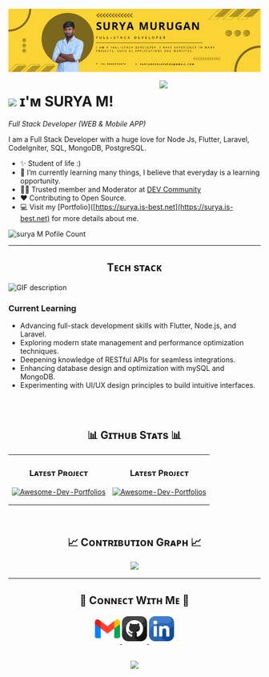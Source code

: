 <!--Banner-->
![Surya Banner Image](./banner_img.jpg)

<!--Night Owl image-->
<div>
  <img align="right" width="40%" src="https://owlbertsio-resized.s3.amazonaws.com/Popper.psd.full.png">
</div>

<!--Header Name-->
# <img src="https://emojis.slackmojis.com/emojis/images/1531849430/4246/blob-sunglasses.gif?1531849430" width="30"/> ɪ'ᴍ SURYA M! 
*Full Stack Developer (WEB & Mobile APP)*
<br /> 

<!--Start Intro-->               
<p align="left">I am a Full Stack Developer with a huge love for Node Js, Flutter, Laravel, CodeIgniter, SQL, MongoDB, PostgreSQL. </p>

- ✨ Student of life :)
- 🌱 I’m currently learning many things, I believe that everyday is a learning opportunity.
- 💁‍♂️ Trusted member and Moderator at [DEV Community](https://dev.to)
- ❤ Contributing to Open Source.
- 💻 Visit my [Portfolio]([https://surya.is-best.net](https://surya.is-best.net) for more details about me.
<!--End Intro-->

<!--Profile Count Badge-->
<p align="left">
  <img src="https://komarev.com/ghpvc/?username=suryadeveloper03&label=Profile%20views&color=770677&style=for-the-badge&logo=star" alt="surya M Pofile Count" style="padding-right:20px;" />
</p>

---


<!--Languages and Tools Section-->       
<h2 align="center">Tᴇᴄʜ sᴛᴀᴄᴋ</h2> 
<picture>
  <source media="(prefers-color-scheme: dark)" srcset="./Skills_Animation_Dark.gif">
  <source media="(prefers-color-scheme: light)" srcset="./Skills_Animation_White.gif">
  <img align="left" alt="GIF description" src="./Skills_Animation_White.gif">
</picture>
<br />

<h3 align="left">Current Learning</h3>
<ul align="left">
  <li>Advancing full-stack development skills with Flutter, Node.js, and Laravel.</li>
  <li>Exploring modern state management and performance optimization techniques.</li>
  <li>Deepening knowledge of RESTful APIs for seamless integrations.</li>
  <li>Enhancing database design and optimization with mySQL and MongoDB.</li>
  <li>Experimenting with UI/UX design principles to build intuitive interfaces.</li>
</ul>
  
<br />
<br />


<!--Github stats Table--> 
<h2 align="center">📊 Gɪᴛʜᴜʙ Sᴛᴀᴛs 📊</h2>

<table width="100%">
 
  <tr>
    <td width="50%">
      <h3 align="center"><strong>Lᴀᴛᴇsᴛ Pʀᴏᴊᴇᴄᴛ</strong></h3>
      <p align="center">
        <a href="https://github.com/suryadeveloper03/E-commerce-Flutter">
          <img align="center" width="470" src="https://github-readme-stats.vercel.app/api/pin/?username=suryadeveloper03&repo=E-commerce-Flutter&theme=nightowl&show_owner=true&bg_color=0,000000,441350&title_color=c56a90&text_color=ffffff" alt="Awesome-Dev-Portfolios" />
        </a>
      </p>
    </td>
      <td width="50%">
      <h3 align="center"><strong>Lᴀᴛᴇsᴛ Pʀᴏᴊᴇᴄᴛ</strong></h3>
      <p align="center">
        <a href="https://github.com/Kiran1689/Awesome-Dev-Portfolios">
          <img align="center" width="470" src="https://github-readme-stats.vercel.app/api/pin/?username=Kiran1689&repo=Awesome-Dev-Portfolios&theme=nightowl&show_owner=true&bg_color=0,000000,441350&title_color=c56a90&text_color=ffffff" alt="Awesome-Dev-Portfolios" />
        </a>
      </p>
    </td>
  </tr>
</table>
<br />

<!--Contribution Graph-->
<h2 align="center">📈 Cᴏɴᴛʀɪʙᴜᴛɪᴏɴ Gʀᴀᴘʜ 📈</h2>
<div align="center">
    <img src="https://github-readme-activity-graph.vercel.app/graph?username=suryadeveloper03&bg_color=220a28&&color=ffffff&line=c56a90&point=ffeb95&area=false&hide_border=false" border-radius="15">
</div>

---




<!--Contact Section--> 

<h2 align="center">🤝 Cᴏɴɴᴇᴄᴛ Wɪᴛʜ Mᴇ 🤝 </h2>
<div align="center">
  
<a href="mailto:suryadeveloper03@gmail.com" target="_blank">
<img src="./gmail.png" width=50 height=50 alt="suryadeveloper03@gmail.com" style="margin-bottom: 5px;" />
</a>


<a href="https://www.githubcom/suryadeveloper03/welcome" target="_blank">
<img src="./github.png" width=50 height=50 alt="suryadeveloper03" style="margin-bottom: 5px;" />
</a>

<a href="https://www.linkedin.com/in/surya-m-62903b247" target="_blank">
<img src="./linkedin.png" width=50 height=50 alt="linkedin" style="margin-bottom: 5px;" />
</a>

</div>
<br/>



<!--Footer--> 
<p align="center">
  <img src="https://capsule-render.vercel.app/api?type=waving&color=gradient&height=65&section=footer"/>
</p>
